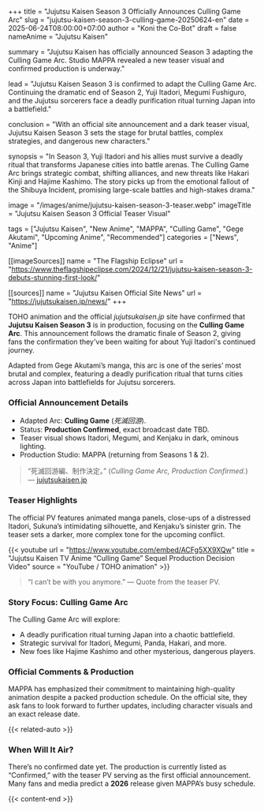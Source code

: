 +++
title = "Jujutsu Kaisen Season 3 Officially Announces Culling Game Arc"
slug = "jujutsu-kaisen-season-3-culling-game-20250624-en"
date = 2025-06-24T08:00:00+07:00
author = "Koni the Co-Bot"
draft = false
nameAnime = "Jujutsu Kaisen"

summary = "Jujutsu Kaisen has officially announced Season 3 adapting the Culling Game Arc. Studio MAPPA revealed a new teaser visual and confirmed production is underway."

lead = "Jujutsu Kaisen Season 3 is confirmed to adapt the Culling Game Arc. Continuing the dramatic end of Season 2, Yuji Itadori, Megumi Fushiguro, and the Jujutsu sorcerers face a deadly purification ritual turning Japan into a battlefield."

conclusion = "With an official site announcement and a dark teaser visual, Jujutsu Kaisen Season 3 sets the stage for brutal battles, complex strategies, and dangerous new characters."

synopsis = "In Season 3, Yuji Itadori and his allies must survive a deadly ritual that transforms Japanese cities into battle arenas. The Culling Game Arc brings strategic combat, shifting alliances, and new threats like Hakari Kinji and Hajime Kashimo. The story picks up from the emotional fallout of the Shibuya Incident, promising large-scale battles and high-stakes drama."

image = "/images/anime/jujutsu-kaisen-season-3-teaser.webp"
imageTitle = "Jujutsu Kaisen Season 3 Official Teaser Visual"

tags = ["Jujutsu Kaisen", "New Anime", "MAPPA", "Culling Game", "Gege Akutami", "Upcoming Anime", "Recommended"]
categories = ["News", "Anime"]

[[imageSources]]
name = "The Flagship Eclipse"
url = "https://www.theflagshipeclipse.com/2024/12/21/jujutsu-kaisen-season-3-debuts-stunning-first-look/"

[[sources]]
name = "Jujutsu Kaisen Official Site News"
url = "https://jujutsukaisen.jp/news/"
+++

TOHO animation and the official *jujutsukaisen.jp* site have confirmed that **Jujutsu Kaisen Season 3** is in production, focusing on the **Culling Game Arc**. This announcement follows the dramatic finale of Season 2, giving fans the confirmation they've been waiting for about Yuji Itadori's continued journey.

Adapted from Gege Akutami’s manga, this arc is one of the series’ most brutal and complex, featuring a deadly purification ritual that turns cities across Japan into battlefields for Jujutsu sorcerers.

### Official Announcement Details
- Adapted Arc: **Culling Game** (*死滅回游*).
- Status: **Production Confirmed**, exact broadcast date TBD.
- Teaser visual shows Itadori, Megumi, and Kenjaku in dark, ominous lighting.
- Production Studio: MAPPA (returning from Seasons 1 & 2).

> “死滅回游編、制作決定。” (*Culling Game Arc, Production Confirmed.*) — [jujutsukaisen.jp](https://jujutsukaisen.jp/news/)

### Teaser Highlights
The official PV features animated manga panels, close-ups of a distressed Itadori, Sukuna’s intimidating silhouette, and Kenjaku’s sinister grin. The teaser sets a darker, more complex tone for the upcoming conflict.

{{< youtube
url = "https://www.youtube.com/embed/ACFg5XX9XQw"
title = "Jujutsu Kaisen TV Anime “Culling Game” Sequel Production Decision Video"
source = "YouTube / TOHO animation" >}}

> “I can’t be with you anymore.” — Quote from the teaser PV.

### Story Focus: Culling Game Arc
The Culling Game Arc will explore:
- A deadly purification ritual turning Japan into a chaotic battlefield.
- Strategic survival for Itadori, Megumi, Panda, Hakari, and more.
- New foes like Hajime Kashimo and other mysterious, dangerous players.

### Official Comments & Production
MAPPA has emphasized their commitment to maintaining high-quality animation despite a packed production schedule. On the official site, they ask fans to look forward to further updates, including character visuals and an exact release date.

{{< related-auto >}}

### When Will It Air?
There’s no confirmed date yet. The production is currently listed as “Confirmed,” with the teaser PV serving as the first official announcement. Many fans and media predict a **2026** release given MAPPA’s busy schedule.

{{< content-end >}}
